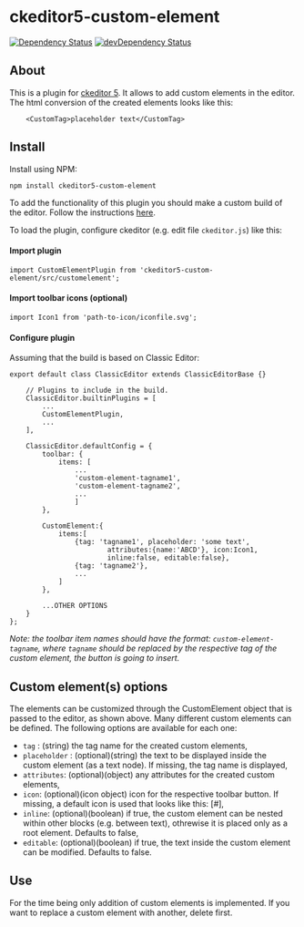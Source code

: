 
# ckeditor5-custom-element
[![Dependency Status](https://david-dm.org/centaur54dev/ckeditor5-custom-element/status.svg)](https://david-dm.org/centaur54dev/ckeditor5-custom-element)
[![devDependency Status](https://david-dm.org/centaur54dev/ckeditor5-custom-element/dev-status.svg)](https://david-dm.org/centaur54dev/ckeditor5-custom-element?type=dev)

## About
This is a plugin for [ckeditor 5](https://github.com/ckeditor/ckeditor5). It allows to add custom elements in the editor. The html conversion of the created elements looks like this:
```
	<CustomTag>placeholder text</CustomTag>
```

## Install
Install using NPM: 

`npm install ckeditor5-custom-element`

To add the functionality of this plugin you should make a custom build of the editor. Follow the instructions [here](https://docs.ckeditor.com/ckeditor5/latest/builds/guides/development/installing-plugins.html).


To load the plugin, configure ckeditor (e.g. edit file `ckeditor.js`) like this:

#### Import plugin
```
import CustomElementPlugin from 'ckeditor5-custom-element/src/customelement';
```

#### Import toolbar icons (optional)
```
import Icon1 from 'path-to-icon/iconfile.svg';
```

#### Configure plugin
Assuming that the build is based on Classic Editor:

```
export default class ClassicEditor extends ClassicEditorBase {}

	// Plugins to include in the build.
	ClassicEditor.builtinPlugins = [
		...
		CustomElementPlugin,
		...
	],

	ClassicEditor.defaultConfig = {
		toolbar: {
			items: [
				...
				'custom-element-tagname1',
				'custom-element-tagname2',
				...
			    ]
		},

		CustomElement:{
			items:[
				{tag: 'tagname1', placeholder: 'some text', 
						attributes:{name:'ABCD'}, icon:Icon1, 
						inline:false, editable:false},
				{tag: 'tagname2'},
				...
			]
		},

        ...OTHER OPTIONS
	}
};
```
*Note: the toolbar item names should have the format: `custom-element-tagname`, where `tagname` should be replaced by the respective tag of the custom element, the button is going to insert.*



## Custom element(s) options
The elements can be customized through the CustomElement object that is passed to the editor, as shown above. Many different custom elements can be defined. The following options are available for each one:
* `tag` : (string) the tag name for the created custom elements,
* `placeholder` : (optional)(string) the text to be displayed inside the custom element (as a text node). If missing, the tag name is displayed,
* `attributes`: (optional)(object) any attributes for the created custom elements,
* `icon`: (optional)(icon object) icon for the respective toolbar button. If missing, a default icon is used that looks like this: [#],
* `inline`: (optional)(boolean) if true, the custom element can be nested within other blocks (e.g. between text), othrewise it is placed only as a root element. Defaults to false,
* `editable`: (optional)(boolean) if true, the text inside the custom element can be modified. Defaults to false. 


## Use
For the time being only addition of custom elements is implemented. If you want to replace a custom element with another, delete first. 
